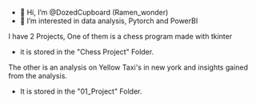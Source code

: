 - 👋 Hi, I’m @DozedCupboard (Ramen_wonder)
- 👀 I’m interested in data analysis, Pytorch and PowerBI

I have 2 Projects, One of them is a chess program made with tkinter
- it is stored in the "Chess Project" Folder.

The other is an analysis on Yellow Taxi's in new york and insights gained
from the analysis.
- It is stored in the "01_Project" Folder.
<!---
- 🌱 I’m currently learning about both things I am interested in
- 💞️ I’m looking to collaborate on ...
- 📫 How to reach me ...
- 😄 Pronouns: ...
- ⚡ Fun fact: ...
--->

<!---
DozedCupboard/DozedCupboard is a ✨ special ✨ repository because its `README.md` (this file) appears on your GitHub profile.
You can click the Preview link to take a look at your changes.
--->
